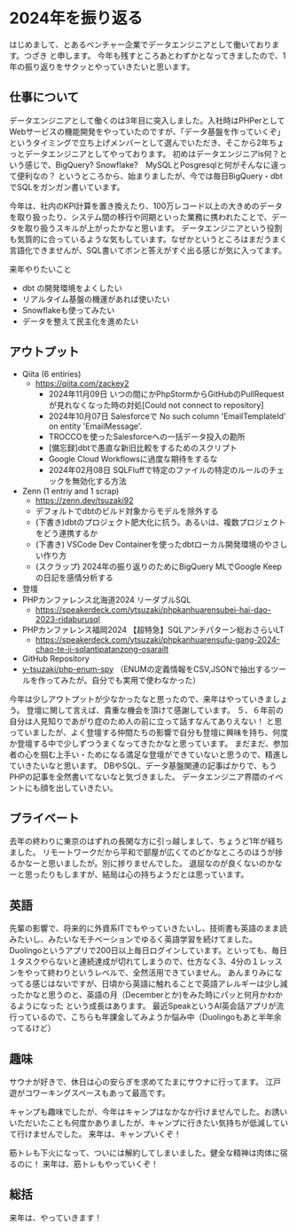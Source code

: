 # 2024年を振り返る

はじめまして、とあるベンチャー企業でデータエンジニアとして働いております。つざき と申します。
今年も残すところあとわずかとなってきましたので、1年の振り返りをサクッとやっていきたいと思います。

## 仕事について
データエンジニアとして働くのは3年目に突入しました。入社時はPHPerとしてWebサービスの機能開発をやっていたのですが、「データ基盤を作っていくぞ」というタイミングで立ち上げメンバーとして選んでいただき、そこから2年ちょっとデータエンジニアとしてやっております。
初めはデータエンジニアis何？という感じで、BigQuery? Snowflake?　MySQLとPosgresqlと何がそんなに違って便利なの？ というところから、始まりましたが、今では毎日BigQuery・dbtでSQLをガンガン書いています。

今年は、社内のKPI計算を置き換えたり、100万レコード以上の大きめのデータを取り扱ったり、システム間の移行や同期といった業務に携われたことで、データを取り扱うスキルが上がったかなと思います。
データエンジニアという役割も気質的に合っているような気もしています。なぜかというところはまだうまく言語化できませんが、SQL書いてボンと答えがすぐ出る感じが気に入ってます。

来年やりたいこと
- dbt の開発環境をよくしたい
- リアルタイム基盤の機運があれば使いたい
- Snowflakeも使ってみたい
- データを整えて民主化を進めたい

## アウトプット
- Qiita (6 entiries)
  - https://qiita.com/zackey2
    -  2024年11月09日 いつの間にかPhpStormからGitHubのPullRequestが見れなくなった時の対処[Could not connect to repository]
    -  2024年10月07日 Salesforceで No such column 'EmailTemplateId' on entity 'EmailMessage'.
    - TROCCOを使ったSalesforceへの一括データ投入の勘所
    - [備忘録]dbtで愚直な新旧比較をするためのスクリプト
    - Google Cloud Workflowsに過度な期待をするな
    - 2024年02月08日 SQLFluffで特定のファイルの特定のルールのチェックを無効化する方法
- Zenn (1 entriy and 1 scrap)
  -  https://zenn.dev/tsuzaki92
  - デフォルトでdbtのビルド対象からモデルを除外する
  - (下書き)dbtのプロジェクト肥大化に抗う。あるいは、複数プロジェクトをどう連携するか
  - (下書き) VSCode Dev Containerを使ったdbtローカル開発環境のやさしい作り方
  - (スクラップ) 2024年の振り返りのためにBigQuery MLでGoogle Keepの日記を感情分析する
- 登壇
 - PHPカンファレンス北海道2024 リーダブルSQL
   - https://speakerdeck.com/ytsuzaki/phpkanhuarensubei-hai-dao-2023-ridaburusql
 - PHPカンファレンス福岡2024 【超特急】SQLアンチパターン総おさらいLT
   - https://speakerdeck.com/ytsuzaki/phpkanhuarensufu-gang-2024-chao-te-ji-sqlantipatanzong-osarailt
- GitHub Repository
 - [y-tsuzaki/php-enum-spy](https://github.com/y-tsuzaki/php-enum-spy) （ENUMの定義情報をCSV,JSONで抽出するツールを作ってみたが。自分でも実用で使わなかった）

今年は少しアウトプットが少なかったなと思ったので、来年はやっていきましょう。
登壇に関して言えば、貴重な機会を頂けて感謝しています。
５、６年前の自分は人見知りであがり症のため人の前に立って話すなんてありえない！ と思っていましたが、よく登壇する仲間たちの影響で自分も登壇に興味を持ち、何度か登壇する中で少しずつうまくなってきたかなと思っています。
まだまだ、参加者の心を掴む上手い・ためになる満足な登壇ができていないと思うので、精進していきたいなと思います。
DBやSQL、データ基盤関連の記事ばかりで、もうPHPの記事を全然書いてないなと気づきました。
データエンジニア界隈のイベントにも顔を出していきたい。

## プライベート

去年の終わりに東京のはずれの長閑な方に引っ越しまして、ちょうど1年が経ちました。
リモートワークだから平和で部屋が広くてのどかなところのほうが捗るかなーと思いましたが。別に捗りませんでした。
退屈なのが良くないのかなーと思ったりもしますが、結局は心の持ちようだとは思っています。

## 英語
先輩の影響で、将来的に外資系ITでもやっていきたいし、技術書も英語のまま読みたいし、みたいなモチベーションでゆるく英語学習を続けてました。
Duolingoというアプリで200日以上毎日ログインしています。といっても、毎日１タスクやらないと連続達成が切れてしまうので、仕方なく3、4分の１レッスンをやって終わりというレベルで、全然活用できていません。
あんまりみになってる感じはないですが、日頃から英語に触れることで英語アレルギーは少し減ったかなと思うのと、英語の月（Decemberとか)をみた時にパッと何月かわかるようになった という成長はあります。
最近SpeakというAI英会話アプリが流行っているので、こちらも年課金してみようか悩み中（Duolingoもあと半年余ってるけど）

## 趣味
サウナが好きで、休日は心の安らぎを求めてたまにサウナに行ってます。
江戸遊がコワーキングスペースもあって最高です。

キャンプも趣味でしたが、今年はキャンプはなかなか行けませんでした。お誘いいただいたことも何度かありましたが、キャンプに行きたい気持ちが低減していて行けませんでした。
来年は、キャンプいくぞ！

筋トレも下火になって、ついには解約してしまいました。健全な精神は肉体に宿るのに！ 
来年は、筋トレもやっていくぞ！ 

## 総括
来年は、やっていきます！
